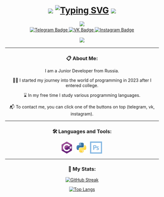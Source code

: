 <div id="header" align="center">
  <h1>
    <img src="https://cur.glitter-graphics.net/pub/3719/3719211j01pncxkem.gif" width="40px"/>
  <a href="https://git.io/typing-svg"><img src="https://readme-typing-svg.herokuapp.com?font=Delicious+Handrawn&size=36&pause=1000&color=9E00B8&background=FF000000&center=true&vCenter=true&width=200&height=35&lines=Look+who%E2%80%99s+here!" alt="Typing SVG" /></a>
  <img src="https://cur.glitter-graphics.net/pub/3719/3719211j01pncxkem.gif" width="40px"/>
</h1>
  <img src="https://thumbs.gfycat.com/ImpassionedHeartfeltJenny-size_restricted.gif" width="200"/>
  <br>
    <a href="https://t.me/harrrdie">
  <img src="https://img.shields.io/badge/Telegram-purple?style=for-the-badge&logo=telegram&logoColor=white" alt="Telegram Badge"/>
      </a>
  <a href="https://vk.com/harrrdie">
  <img src="https://img.shields.io/badge/VK-blue?style=for-the-badge&logo=vk&logoColor=white" alt="VK Badge"/>
      </a>
  <a href="https://www.instagram.com/harrrdie/">
  <img src="https://img.shields.io/badge/Instagram-purple?logo=instagram&logoColor=white&style=for-the-badge" alt="Instagram Badge"/>
    </a>
  <br>
  <img src="https://komarev.com/ghpvc/?username=harrrdie&style=flat-square&color=blue" alt=""/>
  <br>
  <img src="https://cdn-images-1.medium.com/v2/resize:fit:1600/1*5fIUIzQrNVPBzeQZiLM27w.gif" width="500"/>

---
<div id="header" align="center">

### :clipboard: About Me:

I am a Junior Developer from Russia.
  
:man_student: I started my journey into the world of programming in 2023 after I entered college.
  
:hourglass: In my free time I study various programming languages.
  
:mailbox_with_mail: To contact me, you can click one of the buttons on top (telegram, vk, instagram).
  
---
  
### :hammer_and_wrench: Languages and Tools:
  <img src="https://github.com/devicons/devicon/blob/master/icons/csharp/csharp-original.svg" title="C#" alt="C#" width="40" height="40"/>&nbsp;
  <img src="https://github.com/devicons/devicon/blob/master/icons/python/python-original.svg" title="Python" alt="Python" width="40" height="40"/>&nbsp;
  <img src="https://github.com/devicons/devicon/blob/master/icons/photoshop/photoshop-line.svg" title="Photoshop" alt="Photoshop" width="40" height="40"/>&nbsp;

---

### :memo: My Stats:
[![GitHub Streak](http://github-readme-streak-stats.herokuapp.com?user=harrrdie&theme=highcontrast)](https://git.io/streak-stats)

[![Top Langs](https://github-readme-stats.vercel.app/api/top-langs/?username=your-github-username&layout=compact&theme=vision-friendly-dark)](https://github.com/anuraghazra/github-readme-stats)
</div>

